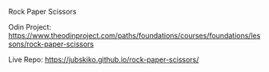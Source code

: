 Rock Paper Scissors

Odin Project: https://www.theodinproject.com/paths/foundations/courses/foundations/lessons/rock-paper-scissors

Live Repo: https://jubskiko.github.io/rock-paper-scissors/
